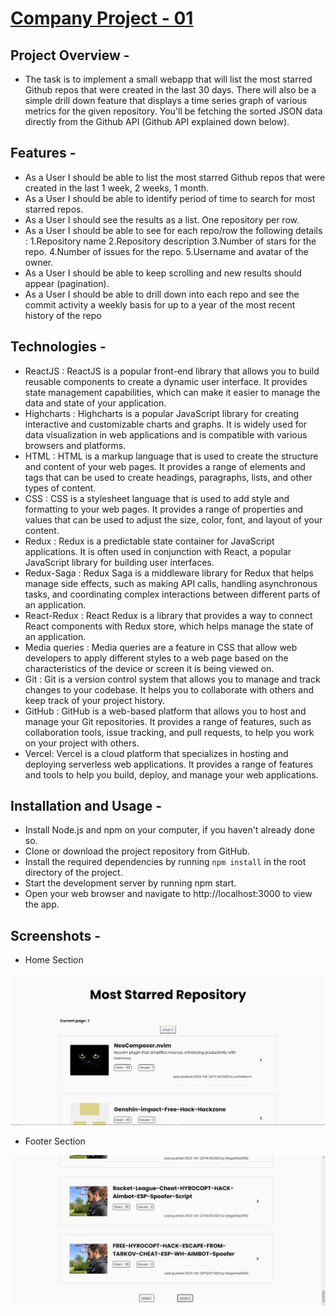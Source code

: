 # [Company Project - 01](https://company-project-01.vercel.app/)

## Project Overview -
- The task is to implement a small webapp that will list the most starred Github repos that were created in the last 30 days. There will also be a simple drill down feature that displays a time series graph of various metrics for the given repository. You'll be fetching the sorted JSON data directly from the Github API (Github API explained down below).

## Features - 
- As a User I should be able to list the most starred Github repos that were created in the last 1 week, 2 weeks, 1 month.
- As a User I should be able to identify period of time to search for most starred repos.
- As a User I should see the results as a list. One repository per row.
- As a User I should be able to see for each repo/row the following details :
 1.Repository name
 2.Repository description
 3.Number of stars for the repo.
 4.Number of issues for the repo.
 5.Username and avatar of the owner.
- As a User I should be able to keep scrolling and new results should appear (pagination).
- As a User I should be able to drill down into each repo and see the commit activity a weekly basis for up to a year of the most recent history of the repo

## Technologies -
- ReactJS : ReactJS is a popular front-end library that allows you to build reusable components to create a dynamic user interface. It provides state management   capabilities, which can make it easier to manage the data and state of your application.
- Highcharts : Highcharts is a popular JavaScript library for creating interactive and customizable charts and graphs. It is widely used for data visualization in web applications and is compatible with various browsers and platforms. 
- HTML : HTML is a markup language that is used to create the structure and content of your web pages. It provides a range of elements and tags that can be used to create headings, paragraphs, lists, and other types of content.
- CSS : CSS is a stylesheet language that is used to add style and formatting to your web pages. It provides a range of properties and values that can be used to adjust the size, color, font, and layout of your content.
- Redux : Redux is a predictable state container for JavaScript applications. It is often used in conjunction with React, a popular JavaScript library for building user interfaces. 
- Redux-Saga : Redux Saga is a middleware library for Redux that helps manage side effects, such as making API calls, handling asynchronous tasks, and coordinating complex interactions between different parts of an application. 
- React-Redux : React Redux is a library that provides a way to connect React components with Redux store, which helps manage the state of an application.
- Media queries : Media queries are a feature in CSS that allow web developers to apply different styles to a web page based on the characteristics of the device or screen it is being viewed on.
- Git : Git is a version control system that allows you to manage and track changes to your codebase. It helps you to collaborate with others and keep track of your project history.
- GitHub : GitHub is a web-based platform that allows you to host and manage your Git repositories. It provides a range of features, such as collaboration tools, issue tracking, and pull requests, to help you work on your project with others.
- Vercel: Vercel is a cloud platform that specializes in hosting and deploying serverless web applications. It provides a range of features and tools to help you build, deploy, and manage your web applications.

## Installation and Usage -
- Install Node.js and npm on your computer, if you haven't already done so.
- Clone or download the project repository from GitHub.
- Install the required dependencies by running `npm install` in the root directory of the project.
- Start the development server by running npm start.
- Open your web browser and navigate to http://localhost:3000 to view the app.

## Screenshots -
- Home Section

![Company project -01 page](https://raw.githubusercontent.com/Alpha-santhosh/Company-Project-01/main/public/home.jpg)

- Footer Section

![Company project -01 page](https://raw.githubusercontent.com/Alpha-santhosh/Company-Project-01/main/public/footer.jpg)
